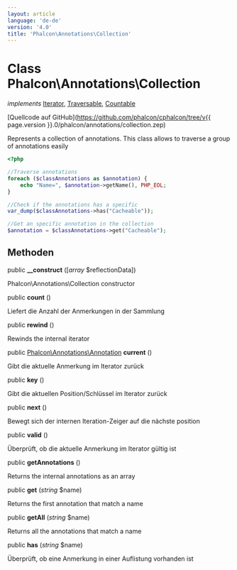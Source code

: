 ```yaml
---
layout: article
language: 'de-de'
version: '4.0'
title: 'Phalcon\Annotations\Collection'
---
```

# Class **Phalcon\Annotations\Collection**

*implements* [Iterator](https://php.net/manual/en/class.iterator.php), [Traversable](https://php.net/manual/en/class.traversable.php), [Countable](https://php.net/manual/en/class.countable.php)

[Quellcode auf GitHub](https://github.com/phalcon/cphalcon/tree/v{{ page.version }}.0/phalcon/annotations/collection.zep)

Represents a collection of annotations. This class allows to traverse a group of annotations easily

```php
<?php

//Traverse annotations
foreach ($classAnnotations as $annotation) {
    echo "Name=", $annotation->getName(), PHP_EOL;
}

//Check if the annotations has a specific
var_dump($classAnnotations->has("Cacheable"));

//Get an specific annotation in the collection
$annotation = $classAnnotations->get("Cacheable");

```

## Methoden

public **__construct** ([*array* $reflectionData])

Phalcon\Annotations\Collection constructor

public **count** ()

Liefert die Anzahl der Anmerkungen in der Sammlung

public **rewind** ()

Rewinds the internal iterator

public [Phalcon\Annotations\Annotation](Phalcon_Annotations_Annotation) **current** ()

Gibt die aktuelle Anmerkung im Iterator zurück

public **key** ()

Gibt die aktuellen Position/Schlüssel im Iterator zurück

public **next** ()

Bewegt sich der internen Iteration-Zeiger auf die nächste position

public **valid** ()

Überprüft, ob die aktuelle Anmerkung im Iterator gültig ist

public **getAnnotations** ()

Returns the internal annotations as an array

public **get** (*string* $name)

Returns the first annotation that match a name

public **getAll** (*string* $name)

Returns all the annotations that match a name

public **has** (*string* $name)

Überprüft, ob eine Anmerkung in einer Auflistung vorhanden ist
